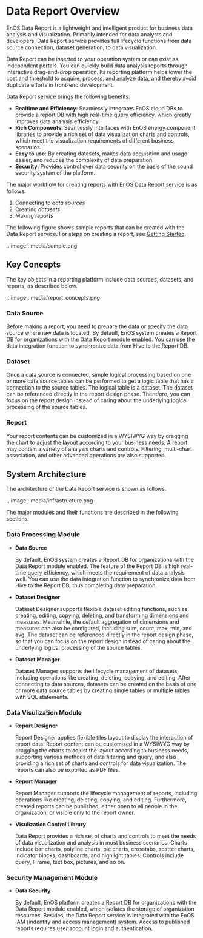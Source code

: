 # Data Report Overview

EnOS Data Report is a lightweight and intelligent product for business data analysis and visualization. Primarily intended for data analysts and developers, Data Report service provides full lifecycle functions from data source connection, dataset generation, to data visualization.

Data Report can be inserted to your operation system or can exist as independent portals. You can quickly build data analysis reports through interactive drag-and-drop operation. Its reporting platform helps lower the cost and threshold to acquire, process, and analyze data, and thereby avoid duplicate efforts in front-end development.

Data Report service brings the following benefits:

- **Realtime and Efficiency**: Seamlessly integrates EnOS cloud DBs to provide a report DB with high real-time query efficiency, which greatly improves data analysis efficiency.
- **Rich Components**: Seamlessly interfaces with EnOS energy component libraries to provide a rich set of data visualization charts and controls, which meet the visualization requirements of different business scenarios.
- **Easy to use**: By creating datasets, makes data acquisition and usage easier, and reduces the complexity of data preparation.
- **Security**: Provides control over data security on the basis of the sound security system of the platform.

The major workflow for creating reports with EnOS Data Report service is as follows:
1. Connecting to _data sources_
2. Creating _datasets_
3. Making _reports_

The following figure shows sample reports that can be created with the Data Report service. For steps on creating a report, see [Getting Started](gettingstarted_report).

.. image:: media/sample.png

## Key Concepts

The key objects in a reporting platform include data sources, datasets, and reports, as described below.

.. image:: media/report_concepts.png

### Data Source

Before making a report, you need to prepare the data or specify the data source where raw data is located. By default, EnOS system creates a Report DB for organizations with the Data Report module enabled. You can use the data integration function to synchronize data from Hive to the Report DB.

### Dataset

Once a data source is connected, simple logical processing based on one or more data source tables can be performed to get a logic table that has a connection to the source tables. The logical table is a dataset. The dataset can be referenced directly in the report design phase. Therefore, you can focus on the report design instead of caring about the underlying logical processing of the source tables.

### Report

Your report contents can be customized in a WYSIWYG way by dragging the chart to adjust the layout according to your business needs. A report may contain a variety of analysis charts and controls. Filtering, multi-chart association, and other advanced operations are also supported.

## System Architecture

The architecture of the Data Report service is shown as follows.

.. image:: media/infrastructure.png

The major modules and their functions are described in the following sections.

### Data Processing Module

- **Data Source**

  By default, EnOS system creates a Report DB for organizations with the Data Report module enabled. The feature of the Report DB is high real-time query efficiency, which meets the requirement of data analysis well. You can use the data integration function to synchronize data from Hive to the Report DB, thus completing data preparation.

- **Dataset Designer**

  Dataset Designer supports flexible dataset editing functions, such as creating, editing, copying, deleting, and transforming dimensions and measures. Meanwhile, the default aggregation of dimensions and measures can also be configured, including sum, count, max, min, and avg. The dataset can be referenced directly in the report design phase, so that you can focus on the report design instead of caring about the underlying logical processing of the source tables.

- **Dataset Manager**

  Dataset Manager supports the lifecycle management of datasets, including operations like creating, deleting, copying, and editing. After connecting to data sources, datasets can be created on the basis of one or more data source tables by creating single tables or multiple tables with SQL statements.

### Data Visulization Module

- **Report Designer**

  Report Designer applies flexible tiles layout to display the interaction of report data. Report content can be customized in a WYSIWYG way by dragging the charts to adjust the layout according to business needs, supporting various methods of data filtering and query, and also providing a rich set of charts and controls for data visualization. The reports can also be exported as PDF files.

- **Report Manager**

  Report Manager supports the lifecycle management of reports, including operations like creating, deleting, copying, and editing. Furthermore, created reports can be published, either open to all people in the organization, or visible only to the report owner.

- **Visulization Control Library**

  Data Report provides a rich set of charts and controls to meet the needs of data visualization and analysis in most business scenarios. Charts include bar charts, polyline charts, pie charts, crosstabs, scatter charts, indicator blocks, dashboards, and highlight tables. Controls include query, IFrame, text box, pictures, and so on.

### Security Management Module

- **Data Security**

  By default, EnOS platform creates a Report DB for organizations with the Data Report module enabled, which isolates the storage of organization resources. Besides, the Data Report service is integrated with the EnOS IAM (indentity and access management) system. Access to published reports requires user account login and authentication.

<!--end-->